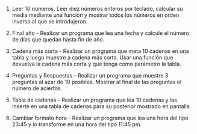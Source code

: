 
1. Leer 10 números. Leer diez números enteros por teclado, calcular su media mediante una función y mostrar todos los números en orden inverso al que se introdujeron. 
2. Final año - Realizar un programa que lea una fecha y calcule el número de días que quedan hasta fin de año. 
3. Cadena más corta - Realizar un programa que meta 10 cadenas en una tabla y luego muestre a cadena más corta. Usar una función que devuelva la cadena más corta y que tenga como parámetro la tabla. 

1. Preguntas y Respuestas - Realizar un programa que muestre 3 preguntas al azar de 10 posibles. Mostrar al final de las preguntas el número de aciertos.
2. Tabla de cadenas - Realizar un programa que lea 10 cadenas y las inserte en una tabla de cadenas para su posterior mostrado en pantalla.
3. Cambiar formato hora - Realizar un programa que lea una hora del tipo 23:45 y lo transforme en una hora del tipo 11:45 pm.
